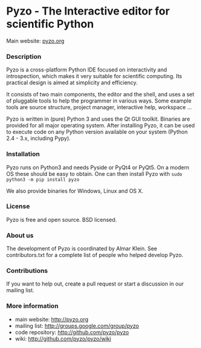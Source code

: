 # Pyzo - The Interactive editor for scientific Python

Main website: [pyzo.org](http://pyzo.org)


### Description

Pyzo is a cross-platform Python IDE focused on
interactivity and introspection, which makes it very suitable for
scientific computing. Its practical design is aimed at simplicity and
efficiency.

It consists of two main components, the editor and the shell, and uses
a set of pluggable tools to help the programmer in various ways. Some
example tools are source structure, project manager, interactive help,
workspace ...

Pyzo is written in (pure) Python 3 and uses the Qt GUI toolkit. Binaries
are provided for all major operating system. After installing Pyzo, it
can be used to execute code on any Python version available on your
system (Python 2.4 - 3.x, including Pypy).


### Installation

Pyzo runs on Python3 and needs Pyside or PyQt4 or PyQt5. On a modern
OS these should be easy to obtain. One can then install Pyzo with
`sudo python3 -m pip install pyzo`

We also provide binaries for Windows, Linux and OS X.


### License

Pyzo is free and open source. BSD licensed.


### About us

The development of Pyzo is coordinated by Almar Klein. See contributors.txt
for a complete list of people who helped develop Pyzo.


### Contributions

If you want to help out, create a pull request or start a discussion
in our mailing list.


### More information

* main website: http://pyzo.org
* mailing list: http://groups.google.com/group/pyzo
* code repository: http://github.com/pyzo/pyzo
* wiki: http://github.com/pyzo/pyzo/wiki
